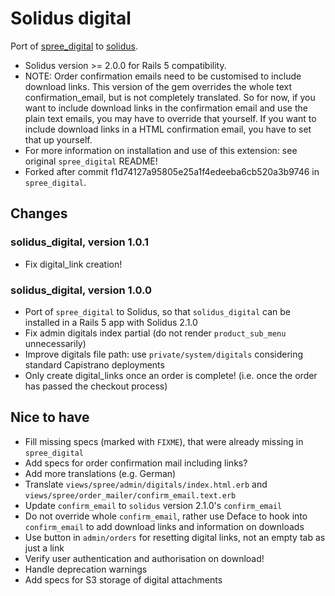 # Solidus digital

Port of [spree_digital](https://github.com/spree-contrib/spree_digital/) to [solidus](https://github.com/solidusio/solidus/).

* Solidus version >= 2.0.0 for Rails 5 compatibility.
* NOTE: Order confirmation emails need to be customised to include download links. This version of the gem overrides the whole text confirmation_email, but is not completely translated. So for now, if you want to include download links in the confirmation email and use the plain text emails, you may have to override that yourself. If you want to include download links in a HTML confirmation email, you have to set that up yourself.
* For more information on installation and use of this extension: see original `spree_digital` README!
* Forked after commit f1d74127a95805e25a1f4edeeba6cb520a3b9746 in `spree_digital`.

## Changes

### solidus_digital, version 1.0.1

* Fix digital_link creation!

### solidus_digital, version 1.0.0

* Port of `spree_digital` to Solidus, so that `solidus_digital` can be installed in a Rails 5 app with Solidus 2.1.0
* Fix admin digitals index partial (do not render `product_sub_menu` unnecessarily)
* Improve digitals file path: use `private/system/digitals` considering standard Capistrano deployments
* Only create digital_links once an order is complete! (i.e. once the order has passed the checkout process)

## Nice to have

* Fill missing specs (marked with `FIXME`), that were already missing in `spree_digital`
* Add specs for order confirmation mail including links?
* Add more translations (e.g. German)
* Translate `views/spree/admin/digitals/index.html.erb` and `views/spree/order_mailer/confirm_email.text.erb`
* Update `confirm_email` to `solidus` version 2.1.0's `confirm_email`
* Do not override whole `confirm_email`, rather use Deface to hook into `confirm_email` to add download links and information on downloads
* Use button in `admin/orders` for resetting digital links, not an empty tab as just a link
* Verify user authentication and authorisation on download!
* Handle deprecation warnings
* Add specs for S3 storage of digital attachments
